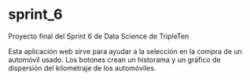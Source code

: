 # sprint_6
Proyecto final del Sprint 6 de Data Science de TripleTen

Esta aplicación web sirve para ayudar a la selección en la compra de un automóvil usado.
Los botones crean un historama y un gráfico de dispersión del kilometraje de los automóviles.